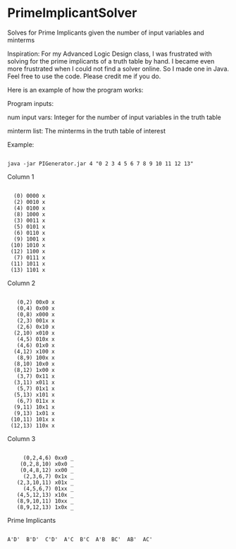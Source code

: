 PrimeImplicantSolver
====================

Solves for Prime Implicants given the number of input variables and minterms

Inspiration: For my Advanced Logic Design class, I was frustrated with solving for the prime implicants of a truth table by hand. I became even more frustrated when I could not find a solver online. So I made one in Java. Feel free to use the code. Please credit me if you do.

Here is an example of how the program works:

Program inputs: <num input vars> <minterm list>

num input vars: Integer for the number of input variables in the truth table

minterm list: The minterms in the truth table of interest

Example:

<pre><code>
java -jar PIGenerator.jar 4 "0 2 3 4 5 6 7 8 9 10 11 12 13"
</code></pre>

Column 1 
<pre><code>
  (0) 0000 x
  (2) 0010 x
  (4) 0100 x
  (8) 1000 x
  (3) 0011 x
  (5) 0101 x
  (6) 0110 x
  (9) 1001 x
 (10) 1010 x
 (12) 1100 x
  (7) 0111 x
 (11) 1011 x
 (13) 1101 x
</code></pre>

Column 2 
<pre><code>
   (0,2) 00x0 x
   (0,4) 0x00 x 
   (0,8) x000 x 
   (2,3) 001x x 
   (2,6) 0x10 x 
  (2,10) x010 x  
   (4,5) 010x x 
   (4,6) 01x0 x
  (4,12) x100 x
   (8,9) 100x x
  (8,10) 10x0 x
  (8,12) 1x00 x
   (3,7) 0x11 x
  (3,11) x011 x
   (5,7) 01x1 x
  (5,13) x101 x
   (6,7) 011x x
  (9,11) 10x1 x
  (9,13) 1x01 x
 (10,11) 101x x
 (12,13) 110x x
</code></pre>

Column 3 
<pre><code>
     (0,2,4,6) 0xx0 _
    (0,2,8,10) x0x0 _
    (0,4,8,12) xx00 _
     (2,3,6,7) 0x1x _
   (2,3,10,11) x01x _
     (4,5,6,7) 01xx _
   (4,5,12,13) x10x _
   (8,9,10,11) 10xx _
   (8,9,12,13) 1x0x _
</code></pre>

Prime Implicants
<pre><code>
A'D'  B'D'  C'D'  A'C  B'C  A'B  BC'  AB'  AC'  
</code></pre>
